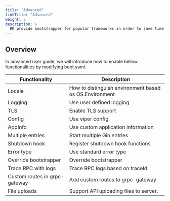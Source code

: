 ```yaml
---
title: "Advanced"
linkTitle: "Advanced"
weight: 2
description: >
  RK provide bootstrapper for popular frameworks in order to save time for learning complex initializing process.
---
```


## Overview
In advanced user guide, we will introduce how to enable bellow functionalities by modifying boot.yaml.

| Functionality | Description |
| ---- | ---- |
| Locale | How to distinguish environment based os OS.Environment |
| Logging | Use user defined logging |
| TLS | Enable TLS support |
| Config | Use viper config |
| AppInfo | Use custom application information |
| Multiple entries | Start multiple Gin entries |
| Shutdown hook | Register shutdown hook functions |
| Error type | Use standard error type |
| Override bootstrapper | Override bootstrapper |
| Trace RPC with logs | Trace RPC logs based on traceId |
| Custom routes in grpc-gateway | Add custom routes to grpc-gateway |
| File uploads | Support API uploading files to server. |